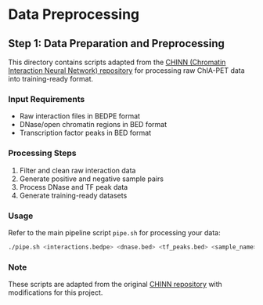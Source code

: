 # Data Preprocessing

## Step 1: Data Preparation and Preprocessing

This directory contains scripts adapted from the [CHINN (Chromatin Interaction Neural Network) repository](https://github.com/mjflab/chinn) for processing raw ChIA-PET data into training-ready format.

### Input Requirements
- Raw interaction files in BEDPE format
- DNase/open chromatin regions in BED format
- Transcription factor peaks in BED format

### Processing Steps
1. Filter and clean raw interaction data
2. Generate positive and negative sample pairs
3. Process DNase and TF peak data
4. Generate training-ready datasets

### Usage
Refer to the main pipeline script `pipe.sh` for processing your data:

```bash
./pipe.sh <interactions.bedpe> <dnase.bed> <tf_peaks.bed> <sample_name> <output_dir>
```

### Note
These scripts are adapted from the original [CHINN repository](https://github.com/mjflab/chinn) with modifications for this project.